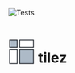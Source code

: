 ![Tests](https://github.com/spren9er/tilez/actions/workflows/test.yml/badge.svg)

# ![Logo](https://github.com/spren9er/tilez/blob/main/static/tilez.svg?raw=true) tilez

<style>
  h1 img {
    position: relative;
    top: 4px;
  }
</style>